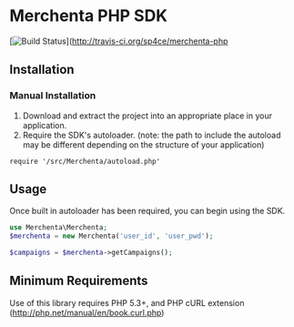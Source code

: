 Merchenta PHP SDK
===================
[![Build Status](https://secure.travis-ci.org/sp4ce/merchenta-php.png?branch=master)](http://travis-ci.org/sp4ce/merchenta-php
## Installation

### Manual Installation
1. Download and extract the project into an appropriate place in your application.
2. Require the SDK's autoloader. (note: the path to include the autoload may be different depending on the structure of your application)
```
require '/src/Merchenta/autoload.php'
```

## Usage
Once built in autoloader has been required, you can begin using the SDK.
```php
use Merchenta\Merchenta;
$merchenta = new Merchenta('user_id', 'user_pwd');

$campaigns = $merchenta->getCampaigns();
```
## Minimum Requirements
Use of this library requires PHP 5.3+, and PHP cURL extension (http://php.net/manual/en/book.curl.php)
